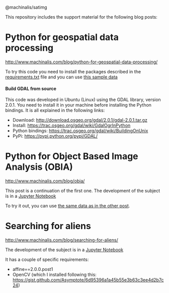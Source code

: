 @machinalis/satimg

This repository includes the support material for the following blog posts:
 
# Python for geospatial data processing

http://www.machinalis.com/blog/python-for-geospatial-data-processing/

To try this code you need to install the packages described in the [requirements.txt](https://raw.githubusercontent.com/machinalis/satimg/master/requirements.txt) file 
and you can use [this sample data](https://drive.google.com/open?id=0B64odlXwDnHeUVBWNXVocU84SkU)

#### Build GDAL from source

This code was developed in Ubuntu (Linux) using the GDAL library, version 2.0.1. You need to install it in your machine before installing the Python bindings. It is all explained in the following links:

* Download: http://download.osgeo.org/gdal/2.0.1/gdal-2.0.1.tar.gz
* Install: https://trac.osgeo.org/gdal/wiki/GdalOgrInPython
* Python bindings: https://trac.osgeo.org/gdal/wiki/BuildingOnUnix
* PyPi: https://pypi.python.org/pypi/GDAL/


# Python for Object Based Image Analysis (OBIA) 

http://www.machinalis.com/blog/obia/

This post is a continuation of the first one. The development of the subject is in a 
[Jupyter Notebook](https://github.com/machinalis/satimg/blob/master/object_based_image_analysis.ipynb)

To try it out, you can use [the same data as in the other post](https://drive.google.com/open?id=0B64odlXwDnHeUVBWNXVocU84SkU).


# Searching for aliens 

http://www.machinalis.com/blog/searching-for-aliens/

The development of the subject is in a [Jupyter Notebook](https://github.com/machinalis/satimg/blob/master/Searching%20for%20aliens.ipynb)

It has a couple of specific requirements:

* affine==2.0.0.post1
* OpenCV (which I installed following this: https://gist.github.com/Asymptote/6d95396a1a45b55e3b63c3ee4d2b7c24)

